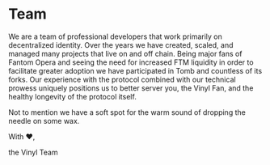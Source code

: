 # Team

We are a team of professional developers that work primarily on decentralized identity. Over the years we have created, scaled, and managed many projects that live on and off chain. Being major fans of Fantom Opera and seeing the need for increased FTM liquidity in order to facilitate greater adoption we have participated in Tomb and countless of its forks. Our experience with the protocol combined with our technical prowess uniquely positions us to better server you, the Vinyl Fan, and the healthy longevity of the protocol itself.&#x20;

Not to mention we have a soft spot for the warm sound of dropping the needle on some wax.&#x20;

With :heart:,&#x20;

the Vinyl Team
